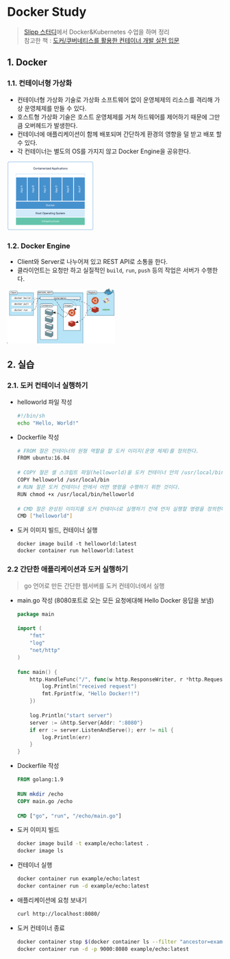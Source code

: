 # Docker Study
>[Slipp 스터디](https://www.slipp.net/wiki/pages/viewpage.action?pageId=41582977)에서 Docker&Kubernetes 수업을 하며 정리  
>참고한 책 : [도커/쿠버네티스를 활용한 컨테이너 개발 실전 입문](http://aladin.co.kr/shop/wproduct.aspx?ItemId=186771560)

## 1. Docker
### 1.1. 컨테이너형 가상화
* 컨테이너형 가상화 기술로 가상화 소프트웨어 없이 운영체제의 리소스를 격리해 가상 운영체제를 만들 수 있다.
* 호스트형 가상화 기술은 호스트 운영체제를 거쳐 하드웨어를 제어하기 때문에 그만큼 오버헤드가 발생한다.
* 컨테이너에 애플리케이션이 함께 배포되며 간단하게 환경의 영향을 덜 받고 배포 할 수 있다.
* 각 컨테이너는 별도의 OS를 가지지 않고 Docker Engine을 공유한다.
<img src="/images/docker/docker-basic-1.png" width="40%">

### 1.2. Docker Engine
* Client와 Server로 나누어져 있고 REST API로 소통을 한다.
* 클라이언트는 요청만 하고 실질적인 `build`, `run`, `push` 등의 작업은 서버가 수행한다.
<img src="/images/docker/docker-basic-2.png" width="50%">
 
## 2. 실습
### 2.1. 도커 컨테이너 실행하기
* helloworld 파일 작성
	```bash
	#!/bin/sh
	echo "Hello, World!"
	```
* Dockerfile 작성
	```bash
	# FROM 절은 컨테이너의 원형 역할을 할 도커 이미지(운영 체제)를 정의한다.
	FROM ubuntu:16.04
	
	# COPY 절은 셸 스크립트 파일(helloworld)을 도커 컨테이너 안의 /usr/local/bin에 복사하라고 정의한 것이다.
	COPY helloworld /usr/local/bin
	# RUN 절은 도커 컨테이너 안에서 어떤 명령을 수행하기 위한 것이다.
	RUN chmod +x /usr/local/bin/helloworld
	
	# CMD 절은 완성된 이미지를 도커 컨테이너로 실행하기 전에 먼저 실행할 명령을 정의한다.(명령을 공백으로 나눈 배열로 나타냄)
	CMD ["helloworld"]
	```
* 도커 이미지 빌드, 컨테이너 실행
	```
	docker image build -t helloworld:latest
	docker container run helloworld:latest
	```
### 2.2 간단한 애플리케이션과 도커 실행하기
> go 언어로 만든 간단한 웹서버를 도커 컨테이너에서 실행
* main.go 작성 (8080포트로 오는 모든 요청에대해 Hello Docker 응답을 보냄)
	```go
	package main

	import (
		"fmt"
		"log"
		"net/http"
	)

	func main() {
		http.HandleFunc("/", func(w http.ResponseWriter, r *http.Request) {
			log.Println("received request")
			fmt.Fprintf(w, "Hello Docker!!")
		})

		log.Println("start server")
		server := &http.Server{Addr: ":8080"}
		if err := server.ListenAndServe(); err != nil {
			log.Println(err)
		}
	}
	```  
* Dockerfile 작성
	```dockerfile
	FROM golang:1.9

	RUN mkdir /echo
	COPY main.go /echo

	CMD ["go", "run", "/echo/main.go"]
	```
* 도커 이미지 빌드
	```bash
	docker image build -t example/echo:latest .
	docker image ls
	```
* 컨테이너 실행
	```bash
	docker container run example/echo:latest
	docker container run -d example/echo:latest
	```
* 애플리케이션에 요청 보내기
	```bash
	curl http://localhost:8080/
	```
* 도커 컨테이너 종료
	```bash
	docker container stop $(docker container ls --filter "ancestor=example/echo" -q)
	docker container run -d -p 9000:8080 example/echo:latest
	```